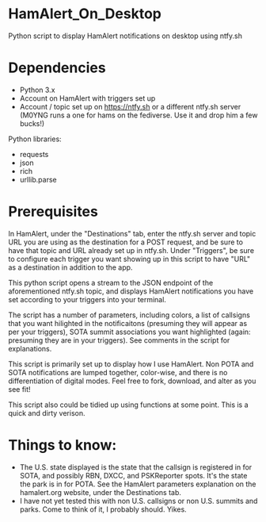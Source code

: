 # HamAlert_On_Desktop
Python script to display HamAlert notifications on desktop using ntfy.sh

# Dependencies
- Python 3.x
- Account on HamAlert with triggers set up
- Account / topic set up on https://ntfy.sh or a different ntfy.sh server (M0YNG runs a one for hams on the fediverse. Use it and drop him a few bucks!)

Python libraries:
 - requests
 - json
 - rich
 - urllib.parse

# Prerequisites

In HamAlert, under the "Destinations" tab, enter the ntfy.sh server and topic URL you are using as the destination for a POST request, and be sure to have that topic and URL already set up in ntfy.sh.
Under "Triggers", be sure to configure each trigger you want showing up in this script to have "URL" as a destination in addition to the app.

This python script opens a stream to the JSON endpoint of the aforementioned ntfy.sh topic, and displays HamAlert notifications you have set according to your triggers into your terminal.

The script has a number of parameters, including colors, a list of callsigns that you want hilighted in the notificaitons (presuming they will appear as per your triggers), SOTA summit associations you want highlighted (again: presuming they are in your triggers).  See comments in the script for explanations.

This script is primarily set up to display how I use HamAlert. Non POTA and SOTA notifications are lumped together, color-wise, and there is no differentiation of digital modes.  Feel free to fork, download, and alter as you see fit!

This script also could be tidied up using functions at some point.  This is a quick and dirty verison.

# Things to know:

- The U.S. state displayed is the state that the callsign is registered in for SOTA, and possibly RBN, DXCC, and PSKReporter spots.  It's the state the park is in for POTA.  See the HamAlert parameters explanation on the hamalert.org website, under the Destinations tab.
- I have not yet tested this with non U.S. callsigns or non U.S. summits and parks.  Come to think of it, I probably should.  Yikes.
